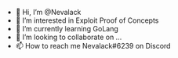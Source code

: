 - 👋 Hi, I’m @Nevalack
- 👀 I’m interested in Exploit Proof of Concepts
- 🌱 I’m currently learning GoLang
- 💞️ I’m looking to collaborate on ...
- 📫 How to reach me Nevalack#6239 on Discord

<!---
Nevalack/Nevalack is a ✨ special ✨ repository because its `README.md` (this file) appears on your GitHub profile.
You can click the Preview link to take a look at your changes.
--->
